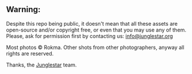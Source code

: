 ## Warning:

Despite this repo being public, it doesn't mean that all these assets are open-source and/or copyright free, or even that you may use any of them. Please, ask for permission first by contacting us: info@junglestar.org  

Most photos © Rokma. Other shots from other photographers, anyway all rights are reserved.  

Thanks, the [Junglestar](http://junglestar.org) team.
